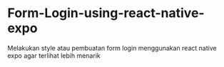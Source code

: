 # Form-Login-using-react-native-expo
Melakukan style atau pembuatan form login menggunakan react native expo agar terlihat lebih menarik
